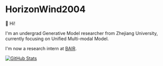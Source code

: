 # HorizonWind2004

:wave: Hi! 

I'm an undergrad Generative Model researcher from Zhejiang University, currently focusing on Unified Multi-modal Model.

I'm now a research intern at [BAIR](https://bair.berkeley.edu/).

[![GitHub Stats](https://github-readme-stats.vercel.app/api?username=horizonwind2004&include_all_commits=true&show_icons=true&theme=transparent&number_format=long)](https://github.com/anuraghazra/github-readme-stats)
